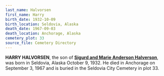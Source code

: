 ```yaml
---
last_name: Halvorsen
first_name: Harry
birth_date: 1932-10-09
birth_location: Seldovia, Alaska
death_date: 1967-09-03
death_location: Anchorage, Alaska
cemetery_plot: 33
source_file: Cemetery Directory
---
```

**HARRY HALVORSEN**, the son of [**Sigurd and Marie Anderson Halverson**](./Halvorsen_Sigurd.md), was born in Seldovia, Alaska October 9, 1932.  He died in Anchorage on September 3, 1967 and is buried in the Seldovia City Cemetery in plot 33.  
